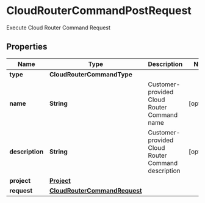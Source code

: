 

# CloudRouterCommandPostRequest

Execute Cloud Router Command Request

## Properties

| Name | Type | Description | Notes |
|------------ | ------------- | ------------- | -------------|
|**type** | **CloudRouterCommandType** |  |  |
|**name** | **String** | Customer-provided Cloud Router Command name |  [optional] |
|**description** | **String** | Customer-provided Cloud Router Command description |  [optional] |
|**project** | [**Project**](Project.md) |  |  |
|**request** | [**CloudRouterCommandRequest**](CloudRouterCommandRequest.md) |  |  |



